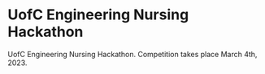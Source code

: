 # UofC Engineering Nursing Hackathon
UofC Engineering Nursing Hackathon. Competition takes place March 4th, 2023.
